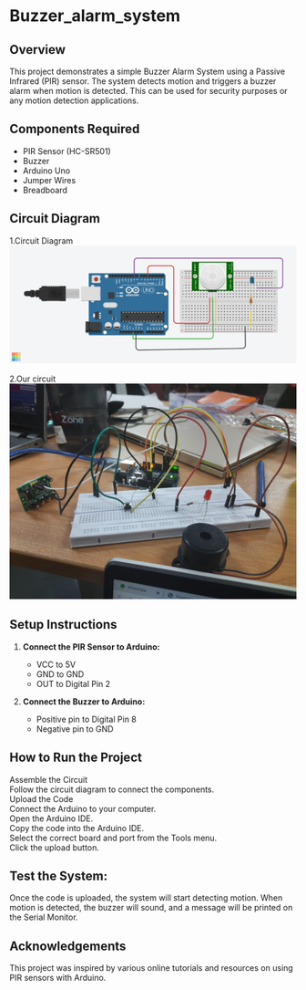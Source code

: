 # Buzzer_alarm_system

## Overview
This project demonstrates a simple Buzzer Alarm System using a Passive Infrared (PIR) sensor. The system detects motion and triggers a buzzer alarm when motion is detected. This can be used for security purposes or any motion detection applications.

## Components Required
- PIR Sensor (HC-SR501)
- Buzzer
- Arduino Uno
- Jumper Wires
- Breadboard

## Circuit Diagram
1.Circuit Diagram<br>
![Circuit Diagram](circuit.png)<br>

2.Our circuit<br>
![buzzer](buz.jpg)

## Setup Instructions
1. **Connect the PIR Sensor to Arduino:**
   - VCC to 5V
   - GND to GND
   - OUT to Digital Pin 2

2. **Connect the Buzzer to Arduino:**
   - Positive pin to Digital Pin 8
   - Negative pin to GND


## How to Run the Project

Assemble the Circuit<br>
Follow the circuit diagram to connect the components.<br>
Upload the Code<br>
Connect the Arduino to your computer.<br>
Open the Arduino IDE.<br>
Copy the code into the Arduino IDE.<br>
Select the correct board and port from the Tools menu.<br>
Click the upload button.<br>

## Test the System:

Once the code is uploaded, the system will start detecting motion.
When motion is detected, the buzzer will sound, and a message will be printed on the Serial Monitor.

## Acknowledgements
This project was inspired by various online tutorials and resources on using PIR sensors with Arduino.
